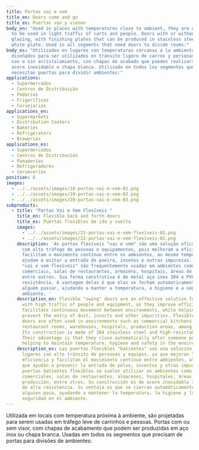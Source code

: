 ```yaml
---
title: Portas vai e vem
title_en: Doors come and go
title_es: Puertas van y vienen
body_en: "Used in places with temperatures close to ambient, they are designed
  to be used in light traffic of carts and people. Doors with or without
  glazing, with finishing plates that can be produced in stainless steel or
  white plate. Used in all segments that need doors to divide rooms:"
body_es: "Utilizados en lugares con temperaturas cercanas a la ambiental, están
  diseñados para ser utilizados en tránsito ligero de carros y personas. Puertas
  con o sin acristalamiento, con chapas de acabado que pueden realizarse en
  acero inoxidable o chapa blanca. Utilizado en todos los segmentos que
  necesitan puertas para dividir ambientes:"
applications:
  - Supermercados
  - Centros de Distribuição
  - Padarias
  - Frigoríficos
  - Cervejarias
applications_en:
  - Supermarkets
  - Distribution Centers
  - Bakeries
  - Refrigerators
  - Breweries
applications_es:
  - Supermercados
  - Centros de Distribución
  - Panaderías
  - Refrigeradores
  - Cervecerías
position: 6
images:
  - ../../assets/images/18-portas-vai-e-vem-01.png
  - ../../assets/images/19-portas-vai-e-vem-02.png
  - ../../assets/images/20-portas-vai-e-vem-03.png
subproducts:
  - title: "Portas Vai e Vem Flexíveis "
    title_en: Flexible back and forth doors
    title_es: Puertas flexibles de ida y vuelta
    images:
      - ../../assets/images/21-portas-vai-e-vem-flexíveis-01.png
      - ../../assets/images/22-portas-vai-e-vem-flexíveis-02.png
    description: 'As portas flexíveis "vai e vem" são uma solução eficaz para locais
      com alto tráfego de pessoas e equipamentos, pois melhoram a eficiência e
      facilitam o movimento contínuo entre os ambientes, ao mesmo tempo em que
      ajudam a evitar a entrada de poeira, insetos e outras impurezas. As portas
      "vai e vem flexíveis" são frequentemente usadas em ambientes como cozinhas
      comerciais, salas de restaurantes, armazéns, hospitais, áreas de produção,
      entre outros. Sua forma construtiva é de metal aço inox 304 e PVC de alta
      resistência. A vantagem delas é que elas se fecham automaticamente após
      alguém passar, ajudando a manter a temperatura, a higiene e a segurança no
      ambiente. '
    description_en: Flexible "swing" doors are an effective solution for locations
      with high traffic of people and equipment, as they improve efficiency and
      facilitate continuous movement between environments, while helping to
      prevent the entry of dust, insects and other impurities. Flexible swing
      doors are often used in environments such as commercial kitchens,
      restaurant rooms, warehouses, hospitals, production areas, among others.
      Its construction is made of 304 stainless steel and high-resistance PVC.
      Their advantage is that they close automatically after someone passes by,
      helping to maintain temperature, hygiene and safety in the environment.
    description_es: Las puertas flexibles "batientes" son una solución eficaz para
      lugares con alto tránsito de personas y equipos, ya que mejoran la
      eficiencia y facilitan el movimiento continuo entre ambientes, al tiempo
      que ayudan a prevenir la entrada de polvo, insectos y otras impurezas. Las
      puertas batientes flexibles se suelen utilizar en ambientes como cocinas
      comerciales, salas de restaurantes, almacenes, hospitales, áreas de
      producción, entre otros. Su construcción es de acero inoxidable 304 y PVC
      de alta resistencia. Su ventaja es que se cierran automáticamente cuando
      alguien pasa, ayudando a mantener la temperatura, la higiene y la
      seguridad en el ambiente.
---
```

Utilizada em locais com temperatura próxima à ambiente, são projetadas para serem usadas em tráfego leve de carrinhos e pessoas. Portas com ou sem visor, com chapas de acabamento que podem ser produzidas em aço inox ou chapa branca. Usadas em todos os segmentos que precisam de portas para divisões de ambientes: